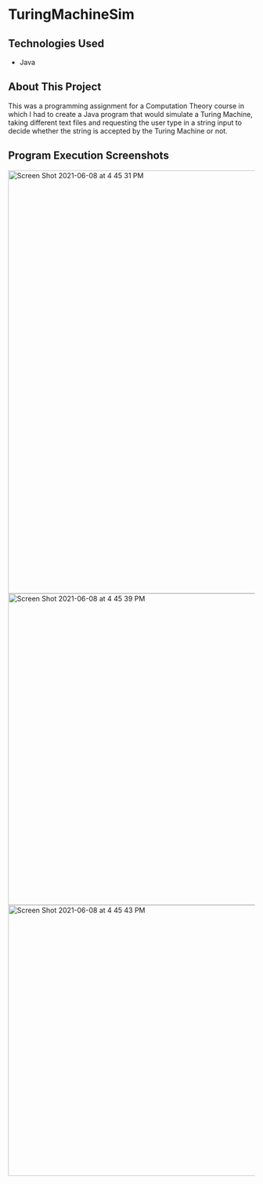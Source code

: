 # TuringMachineSim
## Technologies Used
- Java

## About This Project
This was a programming assignment for a Computation Theory course in which I had to create a Java program that would simulate a Turing Machine, taking different text files
and requesting the user type in a string input to decide whether the string is accepted by the Turing Machine or not.

## Program Execution Screenshots
<img width="862" alt="Screen Shot 2021-06-08 at 4 45 31 PM" src="https://user-images.githubusercontent.com/35150986/121255190-5bf6ff80-c868-11eb-988c-f32fa0da110a.png">

<img width="635" alt="Screen Shot 2021-06-08 at 4 45 39 PM" src="https://user-images.githubusercontent.com/35150986/121255248-6ca77580-c868-11eb-82be-489393852661.png">

<img width="552" alt="Screen Shot 2021-06-08 at 4 45 43 PM" src="https://user-images.githubusercontent.com/35150986/121255298-7cbf5500-c868-11eb-8c54-90d6de8888bb.png">
